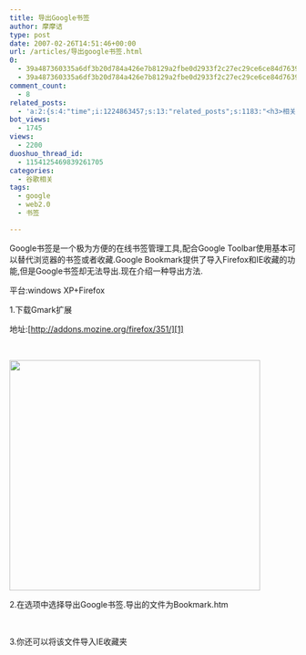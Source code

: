 ```yaml
---
title: 导出Google书签
author: 摩摩诘
type: post
date: 2007-02-26T14:51:46+00:00
url: /articles/导出google书签.html
0:
  - 39a487360335a6df3b20d784a426e7b8129a2fbe0d2933f2c27ec29ce6ce84d76396566277078c60aada0d377c17bfa4
  - 39a487360335a6df3b20d784a426e7b8129a2fbe0d2933f2c27ec29ce6ce84d76396566277078c60aada0d377c17bfa4
comment_count:
  - 8
related_posts:
  - 'a:2:{s:4:"time";i:1224863457;s:13:"related_posts";s:1183:"<h3>相关日志</h3><ul class="related_post"><li><a href="http://www.digglife.cn/articles/google-notebook-adds-lables.html" title="Google Notebook新增标签支持">Google Notebook新增标签支持</a></li><li><a href="http://www.digglife.cn/articles/google-shared-stuff.html" title="Google Shared Stuff,没什么特别">Google Shared Stuff,没什么特别</a></li><li><a href="http://www.digglife.cn/articles/qq-bookmark-is-awesome.html" title="QQ书签实在太猛了">QQ书签实在太猛了</a></li><li><a href="http://www.digglife.cn/articles/adsense-for-feed-review.html" title="Google AdSense的Feed广告">Google AdSense的Feed广告</a></li><li><a href="http://www.digglife.cn/articles/google-maps-japan-street-view.html" title="Google地图日本版加入街景(Street View)功能">Google地图日本版加入街景(Street View)功能</a></li><li><a href="http://www.digglife.cn/articles/knol-open.html" title="Google的维基百科Knol正式开放">Google的维基百科Knol正式开放</a></li><li><a href="http://www.digglife.cn/articles/google-docs-templates.html" title="使用开放的模板创建Google文件">使用开放的模板创建Google文件</a></li></ul>";}'
bot_views:
  - 1745
views:
  - 2200
duoshuo_thread_id:
  - 1154125469839261705
categories:
  - 谷歌相关
tags:
  - google
  - web2.0
  - 书签

---
```

Google书签是一个极为方便的在线书签管理工具,配合Google Toolbar使用基本可以替代浏览器的书签或者收藏.Google Bookmark提供了导入Firefox和IE收藏的功能,但是Google书签却无法导出.现在介绍一种导出方法.

平台:windows XP+Firefox

1.下载Gmark扩展

地址:[http://addons.mozine.org/firefox/351/][1]

&nbsp;

<a href="http://javabeta.yo2.cn/wp-content/uploads/3/379/2007/02/WindowsLiveWriter/Google_1417F/gmark%5B10%5D.jpg" atomicselection="true"><img style="border-right: 0px; border-top: 0px; border-left: 0px; border-bottom: 0px" height="404" src="https://www.digglife.net/qiniu/15/image/99500d39738b415ac2a1a9905fab98db.jpg" width="440" border="0" /></a> 

2.在选项中选择导出Google书签.导出的文件为Bookmark.htm

&nbsp;

3.你还可以将该文件导入IE收藏夹

 [1]: http://addons.mozine.org/firefox/351/ "http://addons.mozine.org/firefox/351/"
